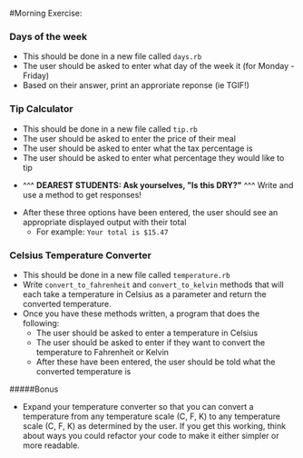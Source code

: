 #Morning Exercise:

### Days of the week
- This should be done in a new file called `days.rb`
- The user should be asked to enter what day of the week it (for Monday - Friday)
- Based on their answer, print an approriate reponse (ie TGIF!)

### Tip Calculator
- This should be done in a new file called `tip.rb`
- The user should be asked to enter the price of their meal
- The user should be asked to enter what the tax percentage is
- The user should be asked to enter what percentage they would like to tip
* ^^^ **DEAREST STUDENTS: Ask yourselves, "Is this DRY?"** ^^^ Write and use a method to get responses!
- After these three options have been entered, the user should see an appropriate displayed output with their total
  - For example:
  `Your total is $15.47`

### Celsius Temperature Converter
- This should be done in a new file called `temperature.rb`
- Write `convert_to_fahrenheit` and `convert_to_kelvin` methods that will each take a temperature in Celsius as a parameter and return the converted temperature.
- Once you have these methods written, a program that does the following:
  - The user should be asked to enter a temperature in Celsius
  - The user should be asked to enter if they want to convert the temperature to Fahrenheit or Kelvin
  - After these have been entered, the user should be told what the converted temperature is

#####Bonus
- Expand your temperature converter so that you can convert a temperature from any temperature scale (C, F, K) to any temperature scale (C, F, K) as determined by the user. If you get this working, think about ways you could refactor your code to make it either simpler or more readable.
